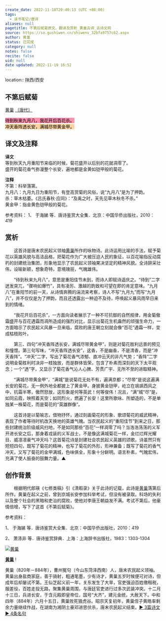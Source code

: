 ```yaml
---
create_date: 2022-11-18T20:40:13 (UTC +08:00)
tags:
  - 读书笔记/唐诗
aliases: null
pagetitle: 不第后赋菊原文、翻译及赏析_黄巢古诗_古诗文网
source: https://so.gushiwen.cn/shiwenv_32bfa9757c62.aspx
author: 黄巢
status: 已完成
category: null
notes: false
recite: false
uid: null
date updated: 2022-11-19 16:52
---
```


location:: 陕西/西安

## 不第后赋菊

[黄巢](https://so.gushiwen.cn/authorv_45bdbf3f2268.aspx) [〔唐代〕](https://so.gushiwen.cn/shiwens/default.aspx?cstr=%e5%94%90%e4%bb%a3)

<mark style="background: #FF5582A6;">待到秋来九月八，我花开后百花杀。</mark>\
<mark style="background: #FFB86CA6;">冲天香阵透长安，满城尽带黄金甲。</mark>

## 译文及注释

**译文**\
等到秋天九月重阳节来临的时候，菊花盛开以后别的花就凋零了。\
盛开的菊花香气弥漫整个长安，遍地都是金黄如铠甲般的菊花。

**注释**\
不第：科举落第。\
九月八：九月九日为重阳节，有登高赏菊的风俗，说“九月八”是为了押韵。\
杀：草木枯萎。《吕氏春秋·应同》：“及禹之时，天先见草木秋冬不杀。”\
黄金甲：指金黄色铠甲般的菊花。

参考资料：
1、 于海娣 等．唐诗鉴赏大全集．北京：中国华侨出版社，2010：419

## 赏析

　　这首诗是唐末农民起义领袖[黄巢](https://so.gushiwen.cn/authorv_45bdbf3f2268.aspx)所作的咏物诗。此诗运用比喻的手法，赋予菊花以英雄风貌与高洁品格，把菊花作为广大被压迫人民的象征，以百花喻指反动腐朽的封建统治集团，形象地显示了农民起义领袖果决坚定的精神风貌。全诗辞采壮伟，设喻新颖，想象奇特，意境瑰丽，气魄雄伟。

　　“待到秋来九月八”，意思是重阳佳节未到，而诗人即赋诗遥庆之。“待到”二字迸发突兀，“骤响如爆竹”，具有凌厉、激越的韵致和可望在即的肯定意味。“九月八”在重阳节的前一天，从诗情奔腾的湍流来考察，诗人不写“九月九”而写“九月八”，并不仅仅是为了押韵，而且还透露出一种迫不及待，呼唤起义暴风雨早日来到的情绪。

　　“我花开后百花杀”，一方面向读者展示了一种不可抗御的自然规律，用金菊傲霜盛开与百花遇霜而凋所造成的强烈对比，显示出菊花生机盎然的顽强生命力，一方面暗示了农民起义风暴一旦来临，腐败的唐王朝立刻就会像“百花”遇霜一样，变成枯枝败叶。

　　第三、四句“冲天香阵透长安，满城尽带黄金甲”，则是对菊花胜利远景的预见和憧憬。第三句写味，“冲天香阵透长安”，这香，不是幽香，不是清香，而是“冲天香阵”。“冲天”二字，写出了菊花香气浓郁、直冲云天的非凡气势；“香阵”二字说明金菊胜利时决非一枝独放，而是群体皆荣，包含了朴素而深刻的天下太平观念；一个“透”字，又显示了菊花香气沁人心脾、芳贯广宇、无所不至的进取精神。

　　“满城尽带黄金甲”，“满城”是说菊花无处不有，遍满京都；“尽带”是说这遍满长安的菊花，无一例外地全都披上了黄金甲。身披黄金铠甲，屹立在飒飒西风之中，抗霜半寒，傲然怒放，这形象是何等英武！何等俊伟！况且，“满”城“尽”是，如同云霞，映照着天空；如同烈火，燃遍了长安！这里所歌咏、所塑造的，不是单独某一株菊花，而是菊花的“英雄群像”。

　　这首诗是以菊喻志，借物抒怀，通过刻画菊花的形象、歌颂菊花的威武精神，表现了作者等待时机改天换地的英雄气魄。当农民起义的“重阳佳节”到来之日，那些封建统治阶级威风扫地，不是如同那些“百花”一样凋零了吗？当浩浩荡荡的义军开进长安之后，那身着戎装的义军战士，不是像这满城菊花一样，金烂烂辉光耀目、威凛凛豪气冲天吗？这首菊花诗是封建社会农民起义英雄的颂歌。诗虽然只有短短四句，既写了菊花的精神，也写了菊花的外形，形神兼备；既写了菊花的香气冲天，又写了菊花的金甲满城，色味俱全，形象十分鲜明。语言朴素，气魄宏伟，充满了使人振奋的鼓舞力量。▲

## 创作背景

　　根据明代郎瑛《七修类稿》引《清暇录》关于此诗的记载，此诗是[黄巢](https://so.gushiwen.cn/authorv_45bdbf3f2268.aspx)落第后所作。黄巢在起义之前，曾到京城长安参加科举考试，但没有被录取。科场的失利以及整个社会的黑暗和吏治的腐败，使他对李唐王朝益发不满。考试不第后，他豪情倍增，写下了这首《不第后赋菊》。

参考资料：

1、 于海娣 等．唐诗鉴赏大全集．北京：中国华侨出版社，2010：419

2、 萧涤非 等．唐诗鉴赏辞典．上海：上海辞书出版社，1983：1303-1304

[![黄巢](https://song.gushiwen.cn/authorImg/huangchao.jpg)](https://so.gushiwen.cn/authorv_45bdbf3f2268.aspx)

[**黄巢**](https://so.gushiwen.cn/authorv_45bdbf3f2268.aspx) !

黄巢（820年－884年），曹州冤句（今山东菏泽西南）人，唐末农民起义领袖。黄巢出身盐商家庭，善于骑射，粗通笔墨，少有诗才，黄巢五岁时候便可对诗，但成年后却屡试不第。王仙芝起义前一年，关东发生了大旱，官吏强迫百姓缴租税，服差役，百姓走投无路，聚集黄巢周围，与唐廷官吏进行过多次武装冲突。十二月十三日，兵进长安，于含元殿即皇帝位，国号“大齐”，建元金统，大赦天下。中和四年（884年）六月十五日，黄巢败死狼虎谷。昭宗天复初年，黄巢侄子黄皓率剩余力量继续作战，在湖南为湘阴土豪邓进思伏杀，唐末农民起义结束。[► 3篇诗文](https://so.gushiwen.cn/shiwens/default.aspx?astr=%e9%bb%84%e5%b7%a2)　[► 4条名句](https://so.gushiwen.cn/mingjus/default.aspx?astr=%e9%bb%84%e5%b7%a2)
